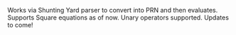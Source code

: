 Works via Shunting Yard parser to convert into PRN and then evaluates. Supports Square equations as of now. Unary operators supported. Updates to come!
